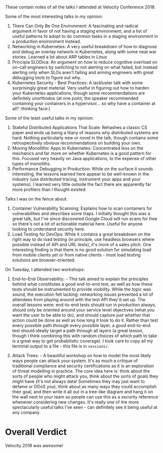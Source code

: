 These contain notes of all the talks I attended at Velocity Conference 2018.

Some of the most interesting talks in my opinion:
  1. There Can Only Be One Environment: A fascinating and radical argument in favor of not having a staging environment, and a list of useful patterns to adopt to do common tasks in a staging environment in a production environment instead.
  2. Networking in Kubernetes: A very useful breakdown of how to diagnose and debug an overlay network in Kubernetes, along with some neat war stories. Learned a lot about ARP tables in Linux
  3. Principia SLODica: An argument on how to reduce cognitive overload on on-call engineers by switching to not alerting on what failed, but instead alerting only when SLOs aren't failing and arming engineers with great debugging tools to figure out why. 
  4. Kubernetes Security - Best Practices: A lackluster talk with some surprisingly great material. Very useful in figuring out how to harden your Kubernetes applications, though some recommendations are definitely unorthodox (at one point, the speaker recommended containing your containers in a hypervisor... so why have a container at all? :thinking face:)

Some of the least useful talks in my opinion:
  1. Stateful Distributed Applications That Scale: Rehashes a classic CS paper and ends up being a litany of reasons why distributed systems are hard. Nothing particularly new or novel in the talk, though contains some retrospectively obvious recommendations on building your own.
  2. Moving Monolithic Apps to Kubernetes: Concentrated less on the mechanics and far more on whether Kubernetes is a good pattern for this. Focused very heavily on Java applications, to the expense of other types of monoliths.
  3. Performance Debugging in Production: While on the surface it sounds interesting, the lessons learned here appear to be well-known in the industry (use distributed tracing, instrument your apps and your systems). I learned very little outside the fact there are apparently far more profilers than I thought existed. 

Talks I was on the fence about:
  1. Container Vulnerability Scanning: Explains how to scan containers for vulnerabilities and describes some traps. I initially thought this was a great talk, but I've since discovered Google Cloud will run scans for free so there's not a lot of actionable material here. Useful for anyone looking to understand security here.
  2. Load Testing for DevOps: While it contains a great breakdown on the right way to do load testing (in principle, use headless browsers where possible instead of API and URL tests), it's more of a sales pitch. One interesting finding is that there is no good solution for simulating load from mobile clients yet or from native clients - most load testing solutions are browser-oriented. 

On Tuesday, I attended two workshops:

  1. End-to-End Observability: 
    - This talk aimed to explain the principles behind what constitutes a good end-to-end test, as well as how these tests should be instrumented to provide visibility. While the topic was sound, the execution felt lacking: networking issues prevented a lot of attendees from playing around with the test API they'd set up. The overall lessons were: end-to-end tests should run in production always, should only be oriented around your service level objectives (what you want the user to be able to do), and should capture just whether that action could be done as well as how long it took to do it. Rather than test every possible path through every possible layer, a good end-to-end test should ideally target a path through all layers (a great lesson, though I think combining this with random choices of which path to take is a great way to get probabilistic coverage). I took care to copy all my terminal output to a file - this file is in `sessions/`.

  2. Attack Trees:
    - A beautiful workshop on how to model the most likely ways people can attack your system. It's as much a critique of traditional compliance and security certifications as it is an exploration of threat modelling in practice. The core idea here is: think about the sorts of people who might attack you, think about the sorts of goals they might have (it's not always data! Sometimes they may just want to defame or DDoS you), think about as many ways they could accomplish their goal, and then write it all out in a tree-like diagram and hang it on the wall next to your team so people can use this as a security reference whenever considering new changes. It's really one of the more spectacularly useful talks I've seen - can definitely see it being useful at any company.

# Overall Verdict

Velocity 2018 was awesome!
